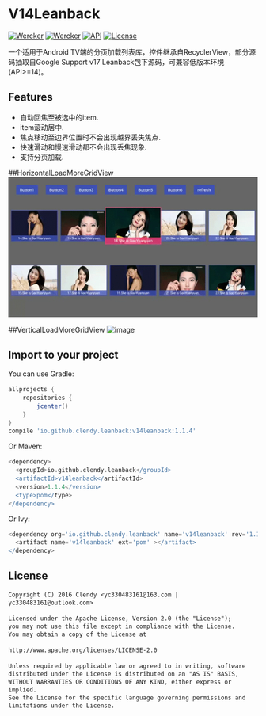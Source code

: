 # V14Leanback
[![Wercker](https://img.shields.io/badge/Gradle-2.2.2-brightgreen.svg)]()
[![Wercker](https://img.shields.io/badge/version-V1.1.4-brightgreen.svg)]()
[![API](https://img.shields.io/badge/API-14%2B-green.svg?style=flat)](https://android-arsenal.com/api?level=14)
[![License](https://img.shields.io/badge/license-Apache%202.0-blue.svg)](http://www.apache.org/licenses/LICENSE-2.0)

   <p>   一个适用于Android TV端的分页加载列表库，控件继承自RecyclerView，部分源码抽取自Google Support v17 Leanback包下源码，可兼容低版本环境(API>=14)。
   
Features
--------  
  * 自动回焦至被选中的item.
  * item滚动居中.
  * 焦点移动至边界位置时不会出现越界丢失焦点.
  * 快速滑动和慢速滑动都不会出现丢焦现象.
  * 支持分页加载.
  
  ##HorizontalLoadMoreGridView
  ![image](https://github.com/Clendy/V14Leanback/blob/master/screenshots/Horizontal.gif)
  
  ##VerticalLoadMoreGridView
  ![image](https://github.com/Clendy/V14Leanback/blob/master/screenshots/vertical.gif)
  
Import to your project
--------
You can use Gradle:
```groovy
allprojects {
    repositories {
        jcenter()
    }
}
compile 'io.github.clendy.leanback:v14leanback:1.1.4'
```

Or Maven:
```groovy
<dependency>
  <groupId>io.github.clendy.leanback</groupId>
  <artifactId>v14leanback</artifactId>
  <version>1.1.4</version>
  <type>pom</type>
</dependency>
```

Or Ivy:
```groovy
<dependency org='io.github.clendy.leanback' name='v14leanback' rev='1.1.4'>
  <artifact name='v14leanback' ext='pom' ></artifact>
</dependency>
```
License
--------
```
Copyright (C) 2016 Clendy <yc330483161@163.com | yc330483161@outlook.com>

Licensed under the Apache License, Version 2.0 (the "License");
you may not use this file except in compliance with the License.
You may obtain a copy of the License at

http://www.apache.org/licenses/LICENSE-2.0

Unless required by applicable law or agreed to in writing, software
distributed under the License is distributed on an "AS IS" BASIS,
WITHOUT WARRANTIES OR CONDITIONS OF ANY KIND, either express or implied.
See the License for the specific language governing permissions and
limitations under the License.
```
